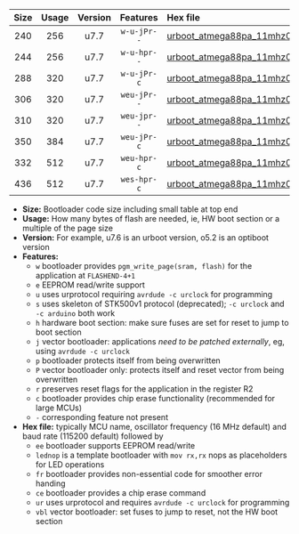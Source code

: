 |Size|Usage|Version|Features|Hex file|
|:-:|:-:|:-:|:-:|:--|
|240|256|u7.7|`w-u-jPr--`|[urboot_atmega88pa_11mhz0592_19200bps_lednop_ur_vbl.hex](https://raw.githubusercontent.com/stefanrueger/urboot.hex/main/mcus/atmega88pa/fcpu_11mhz0592/19200_bps/urboot_atmega88pa_11mhz0592_19200bps_lednop_ur_vbl.hex)|
|244|256|u7.7|`w-u-hpr--`|[urboot_atmega88pa_11mhz0592_19200bps_lednop_fr_ur.hex](https://raw.githubusercontent.com/stefanrueger/urboot.hex/main/mcus/atmega88pa/fcpu_11mhz0592/19200_bps/urboot_atmega88pa_11mhz0592_19200bps_lednop_fr_ur.hex)|
|288|320|u7.7|`w-u-jPr-c`|[urboot_atmega88pa_11mhz0592_19200bps_lednop_fr_ce_ur_vbl.hex](https://raw.githubusercontent.com/stefanrueger/urboot.hex/main/mcus/atmega88pa/fcpu_11mhz0592/19200_bps/urboot_atmega88pa_11mhz0592_19200bps_lednop_fr_ce_ur_vbl.hex)|
|306|320|u7.7|`weu-jPr--`|[urboot_atmega88pa_11mhz0592_19200bps_ee_lednop_ur_vbl.hex](https://raw.githubusercontent.com/stefanrueger/urboot.hex/main/mcus/atmega88pa/fcpu_11mhz0592/19200_bps/urboot_atmega88pa_11mhz0592_19200bps_ee_lednop_ur_vbl.hex)|
|310|320|u7.7|`weu-jpr--`|[urboot_atmega88pa_11mhz0592_19200bps_ee_lednop_fr_ur_vbl.hex](https://raw.githubusercontent.com/stefanrueger/urboot.hex/main/mcus/atmega88pa/fcpu_11mhz0592/19200_bps/urboot_atmega88pa_11mhz0592_19200bps_ee_lednop_fr_ur_vbl.hex)|
|350|384|u7.7|`weu-jPr-c`|[urboot_atmega88pa_11mhz0592_19200bps_ee_lednop_fr_ce_ur_vbl.hex](https://raw.githubusercontent.com/stefanrueger/urboot.hex/main/mcus/atmega88pa/fcpu_11mhz0592/19200_bps/urboot_atmega88pa_11mhz0592_19200bps_ee_lednop_fr_ce_ur_vbl.hex)|
|332|512|u7.7|`weu-hpr-c`|[urboot_atmega88pa_11mhz0592_19200bps_ee_lednop_fr_ce_ur.hex](https://raw.githubusercontent.com/stefanrueger/urboot.hex/main/mcus/atmega88pa/fcpu_11mhz0592/19200_bps/urboot_atmega88pa_11mhz0592_19200bps_ee_lednop_fr_ce_ur.hex)|
|436|512|u7.7|`wes-hpr-c`|[urboot_atmega88pa_11mhz0592_19200bps_ee_lednop_fr_ce.hex](https://raw.githubusercontent.com/stefanrueger/urboot.hex/main/mcus/atmega88pa/fcpu_11mhz0592/19200_bps/urboot_atmega88pa_11mhz0592_19200bps_ee_lednop_fr_ce.hex)|

- **Size:** Bootloader code size including small table at top end
- **Usage:** How many bytes of flash are needed, ie, HW boot section or a multiple of the page size
- **Version:** For example, u7.6 is an urboot version, o5.2 is an optiboot version
- **Features:**
  + `w` bootloader provides `pgm_write_page(sram, flash)` for the application at `FLASHEND-4+1`
  + `e` EEPROM read/write support
  + `u` uses urprotocol requiring `avrdude -c urclock` for programming
  + `s` uses skeleton of STK500v1 protocol (deprecated); `-c urclock` and `-c arduino` both work
  + `h` hardware boot section: make sure fuses are set for reset to jump to boot section
  + `j` vector bootloader: applications *need to be patched externally*, eg, using `avrdude -c urclock`
  + `p` bootloader protects itself from being overwritten
  + `P` vector bootloader only: protects itself and reset vector from being overwritten
  + `r` preserves reset flags for the application in the register R2
  + `c` bootloader provides chip erase functionality (recommended for large MCUs)
  + `-` corresponding feature not present
- **Hex file:** typically MCU name, oscillator frequency (16 MHz default) and baud rate (115200 default) followed by
  + `ee` bootloader supports EEPROM read/write
  + `lednop` is a template bootloader with `mov rx,rx` nops as placeholders for LED operations
  + `fr` bootloader provides non-essential code for smoother error handing
  + `ce` bootloader provides a chip erase command
  + `ur` uses urprotocol and requires `avrdude -c urclock` for programming
  + `vbl` vector bootloader: set fuses to jump to reset, not the HW boot section
